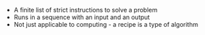 - A finite list of strict instructions to solve a problem
- Runs in a sequence with an input and an output
- Not just applicable to computing - a recipe is a type of algorithm

